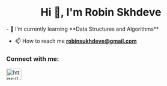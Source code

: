 <h1 align="center">Hi 👋, I'm Robin Skhdeve</h1>
- 🌱 I’m currently learning **Data Structures and Algorithms**

- 📫 How to reach me **robinsukhdeve@gmail.com**

<h3 align="left">Connect with me:</h3>
<p align="left">
<a href="https://linkedin.com/in/https://www.linkedin.com/in/robin-sukhdeve-221569239/" target="blank"><img align="center" src="https://raw.githubusercontent.com/rahuldkjain/github-profile-readme-generator/master/src/images/icons/Social/linked-in-alt.svg" alt="https://www.linkedin.com/in/robin-sukhdeve-221569239/" height="30" width="40" /></a>
</p>
